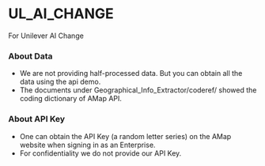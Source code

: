 # UL_AI_CHANGE
For Unilever AI Change

### About Data
+ We are not providing half-processed data. But you can obtain all the data using the api demo.
+ The documents under Geographical\_Info\_Extractor/coderef/ showed the coding dictionary of AMap API. 

### About API Key
+ One can obtain the API Key (a random letter series) on the AMap website when signing in as an Enterprise.
+ For confidentiality we do not provide our API Key. 

